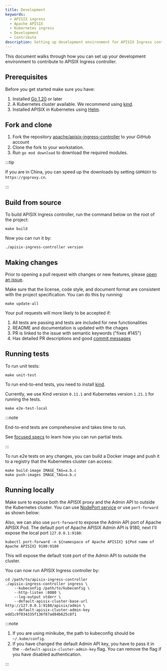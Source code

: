 ```yaml
---
title: Development
keywords:
  - APISIX ingress
  - Apache APISIX
  - Kubernetes ingress
  - Development
  - Contribute
description: Setting up development environment for APISIX Ingress controller.
---
```

<!--
#
# Licensed to the Apache Software Foundation (ASF) under one or more
# contributor license agreements.  See the NOTICE file distributed with
# this work for additional information regarding copyright ownership.
# The ASF licenses this file to You under the Apache License, Version 2.0
# (the "License"); you may not use this file except in compliance with
# the License.  You may obtain a copy of the License at
#
#     http://www.apache.org/licenses/LICENSE-2.0
#
# Unless required by applicable law or agreed to in writing, software
# distributed under the License is distributed on an "AS IS" BASIS,
# WITHOUT WARRANTIES OR CONDITIONS OF ANY KIND, either express or implied.
# See the License for the specific language governing permissions and
# limitations under the License.
#
-->

This document walks through how you can set up your development environment to contribute to APISIX Ingress controller.

## Prerequisites

Before you get started make sure you have:

1. Installed [Go 1.20](https://golang.org/dl/) or later
2. A Kubernetes cluster available. We recommend using [kind](https://kind.sigs.k8s.io/).
3. Installed APISIX in Kubernetes using [Helm](https://github.com/apache/apisix-helm-chart).

## Fork and clone

1. Fork the repository [apache/apisix-ingress-controller](https://github.com/api7/api7-ingress-controller) to your GitHub account
2. Clone the fork to your workstation.
3. Run `go mod download` to download the required modules.

:::tip

If you are in China, you can speed up the downloads by setting `GOPROXY` to `https://goproxy.cn`.

:::

## Build from source

To build APISIX Ingress controller, run the command below on the root of the project:

```shell
make build
```

Now you can run it by:

```shell
./apisix-ingress-controller version
```

## Making changes

Prior to opening a pull request with changes or new features, please [open an issue](https://github.com/api7/api7-ingress-controller/issues).

Make sure that the license, code style, and document format are consistent with the project specification. You can do this by running:

```shell
make update-all
```

Your pull requests will more likely to be accepted if:

1. All tests are passing and tests are included for new functionalities
2. README and documentation is updated with the chages
3. PR is linked to the issue with semantic keywords ("fixes #145")
4. Has detailed PR descriptions and good [commit messages](http://tbaggery.com/2008/04/19/a-note-about-git-commit-messages.html)

## Running tests

To run unit tests:

```shell
make unit-test
```

To run end-to-end tests, you need to install [kind](https://kind.sigs.k8s.io/).

Currently, we use Kind version `0.11.1` and Kubernetes version `1.21.1` for running the tests.

```shell
make e2e-test-local
```

:::note

End-to-end tests are comprehensive and takes time to run.

See [focused specs](https://onsi.github.io/ginkgo/#focused-specs) to learn how you can run partial tests.

:::

To run e2e tests on any changes, you can build a Docker image and push it to a registry that the Kubernetes cluster can access:

```shell
make build-image IMAGE_TAG=a.b.c
make push-images IMAGE_TAG=a.b.c
```

## Running locally

Make sure to expose both the APISIX proxy and the Admin API to outside the Kubernetes cluster. You can use [NodePort service](https://kubernetes.io/docs/concepts/services-networking/service/#nodeport) or use `port-forward` as shown below:

Also, we can also use `port-forward` to expose the Admin API port of Apache APISIX Pod. The default port of Apache APISIX Admin API is 9180, next I'll expose the local port `127.0.0.1:9180`:

```shell
kubectl port-forward -n ${namespace of Apache APISIX} ${Pod name of Apache APISIX} 9180:9180
```

This will expose the default `9180` port of the Admin API to outside the cluster.

You can now run APISIX Ingress controller by:

```shell
cd /path/to/apisix-ingress-controller
./apisix-ingress-controller ingress \
    --kubeconfig /path/to/kubeconfig \
    --http-listen :8080 \
    --log-output stderr \
    --default-apisix-cluster-base-url http://127.0.0.1:9180/apisix/admin \
    --default-apisix-cluster-admin-key edd1c9f034335f136f87ad84b625c8f1
```

:::note

1. If you are using minikube, the path to kubeconfig should be `~/.kube/config`.
2. If you have changed the default Admin API key, you have to pass it in the `--default-apisix-cluster-admin-key` flag. You can remove the flag if you have disabled authentication.

:::
